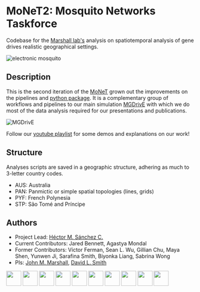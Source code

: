 # MoNeT2: Mosquito Networks Taskforce

Codebase for the [Marshall lab's](https://www.marshalllab.com/) analysis on spatiotemporal analysis of gene drives realistic geographical settings.

![electronic mosquito](https://chipdelmal.github.io/MGDrivE_Presentations/MMC2020/img/mosquito.png)

## Description

This is the second iteration of the [MoNeT](https://github.com/Chipdelmal/MoNeT) grown out the improvements  on the pipelines and [python package](https://github.com/Chipdelmal/MoNeT_MGDrivE). It is a complementary group of workflows and pipelines to our main simulation [MGDrivE](https://marshalllab.github.io/MGDrivE/) with which we do most of the data analysis required for our presentations and publications.


![MGDrivE](https://marshalllab.github.io/MGDrivE/images/modelDiagram.png)

Follow our [youtube playlist](https://www.youtube.com/watch?v=sZXuUtToszw&list=PLRzY6w7pvIWqFJi94ZfhPkSVnazlUylpN) for some demos and explanations on our work!

## Structure

Analyses scripts are saved in a geographic structure, adhering as much to 3-letter country codes.

* AUS: Australia
* PAN: Panmictic or simple spatial topologies (lines, grids)
* PYF: French Polynesia 
* STP: São Tomé and Príncipe



## Authors

* Project Lead: [Héctor M. Sánchez C.](https://www.researchgate.net/profile/Hector_Sanchez_Castellanos)
* Current Contributors: Jared Bennett, Agastya Mondal
* Former Contributors: Víctor Ferman, Sean L. Wu, Gillian Chu, Maya Shen, Yunwen Ji, Sarafina Smith, Biyonka Liang, Sabrina Wong
* PIs: [John M. Marshall](https://www.researchgate.net/profile/John_Marshall8), [David L. Smith](http://www.healthdata.org/about/david-smith)


<img src="https://chipdelmal.github.io/MGDrivE_Presentations/MMC2020/img/Logos/berkeley.jpg" height="40px"> <img src="https://chipdelmal.github.io/MGDrivE_Presentations/MMC2020/img/Logos/ihme.png" height="40px"> <img src="https://chipdelmal.github.io/MGDrivE_Presentations/MMC2020/img/Logos/UCD.jpg" height="40px"> <img src="https://chipdelmal.github.io/MGDrivE_Presentations/MMC2020/img/Logos/uci-stacked.png" height="40px"> <img src="https://chipdelmal.github.io/MGDrivE_Presentations/MMC2020/img/Logos/UCSD.jpg" height="40px"> <img src="https://chipdelmal.github.io/MGDrivE_Presentations/MMC2020/img/Logos/itesm.png" height="40px"> <img src="https://chipdelmal.github.io/MGDrivE_Presentations/MMC2020/img/Logos/nvidia.jpg" height="40px"> <img src="https://chipdelmal.github.io/MGDrivE_Presentations/MMC2020/img/Logos/tigs.png" height="40px"> <img src="https://chipdelmal.github.io/MGDrivE_Presentations/MMC2020/img/Logos/IGI.png" height="40px"> <img src="https://chipdelmal.github.io/MGDrivE_Presentations/MMC2020/img/Logos/DARPA.jpg" height="40px">





